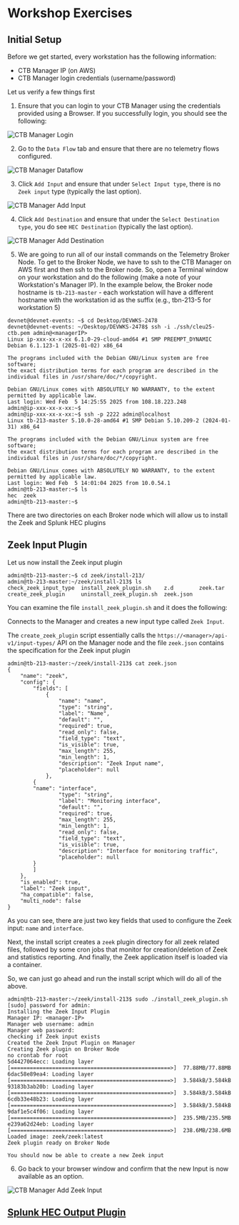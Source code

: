 # Workshop Exercises

## Initial Setup

Before we get started, every workstation has the following information:

* CTB Manager IP (on AWS)
* CTB Manager login credentials (username/password)

Let us verify a few things first

1. Ensure that you can login to your CTB Manager using the credentials provided using a Browser. If you successfully login, you should see the following:

![CTB Manager Login](images/2.1-ctb-manager-login.png)

2. Go to the `Data Flow` tab and ensure that there are no telemetry flows configured. 

![CTB Manager Dataflow](images/2.2-ctb-manager-dataflow.png)

3. Click `Add Input` and ensure that under `Select Input type`, there is no `Zeek input` type (typically the last option).

![CTB Manager Add Input](images/2.3-ctb-manager-no-zeek.png)

4. Click `Add Destination` and ensure that under the `Select Destination type`, you do see `HEC Destination` (typically the last option).

![CTB Manager Add Destination](images/2.4-ctb-manager-hec.png)

5. We are going to run all of our install commands on the Telemetry Broker Node. To get to the Broker Node, we have to ssh to the CTB Manager on AWS first and then ssh to the Broker node. So, open a Terminal window on your workstation and do the following (make a note of your Workstation's Manager IP). In the example below, the Broker node hostname is `tb-213-master` - each workstation will have a different hostname with the workstation id as the suffix (e.g., tbn-213-5 for workstation 5)

```
devnet@devnet-events: ~$ cd Desktop/DEVWKS-2478
devnet@devnet-events: ~/Desktop/DEVWKS-2478$ ssh -i ./ssh/cleu25-ctb.pem admin@<managerIP>
Linux ip-xxx-xx-x-xx 6.1.0-29-cloud-amd64 #1 SMP PREEMPT_DYNAMIC Debian 6.1.123-1 (2025-01-02) x86_64

The programs included with the Debian GNU/Linux system are free software;
the exact distribution terms for each program are described in the
individual files in /usr/share/doc/*/copyright.

Debian GNU/Linux comes with ABSOLUTELY NO WARRANTY, to the extent
permitted by applicable law.
Last login: Wed Feb  5 14:25:55 2025 from 108.18.223.248
admin@ip-xxx-xx-x-xx:~$
admin@ip-xxx-xx-x-xx:~$ ssh -p 2222 admin@localhost
Linux tb-213-master 5.10.0-28-amd64 #1 SMP Debian 5.10.209-2 (2024-01-31) x86_64

The programs included with the Debian GNU/Linux system are free software;
the exact distribution terms for each program are described in the
individual files in /usr/share/doc/*/copyright.

Debian GNU/Linux comes with ABSOLUTELY NO WARRANTY, to the extent
permitted by applicable law.
Last login: Wed Feb  5 14:01:04 2025 from 10.0.54.1
admin@tb-213-master:~$ ls
hec  zeek
admin@tb-213-master:~$ 
```

There are two directories on each Broker node which will allow us to install the Zeek and Splunk HEC plugins

## Zeek Input Plugin

Let us now install the Zeek input plugin
```
admin@tb-213-master:~$ cd zeek/install-213/
admin@tb-213-master:~/zeek/install-213$ ls
check_zeek_input_type  install_zeek_plugin.sh    z.d        zeek.tar
create_zeek_plugin     uninstall_zeek_plugin.sh  zeek.json
```

You can examine the file `install_zeek_plugin.sh` and it does the following:

Connects to the Manager and creates a new input type called `Zeek Input`. 

The `create_zeek_plugin` script essentially calls the `https://<manager>/api-v1/input-types/` API on the Manager node and the file `zeek.json` contains the specification for the Zeek input plugin
```
admin@tb-213-master:~/zeek/install-213$ cat zeek.json 
{
    "name": "zeek",
    "config": {
        "fields": [
            {
                "name": "name",
                "type": "string",
                "label": "Name",
                "default": "",
                "required": true,
                "read_only": false,
                "field_type": "text",
                "is_visible": true,
                "max_length": 255,
                "min_length": 1,
                "description": "Zeek Input name",
                "placeholder": null
            },
	    {
		"name": "interface",
                "type": "string",
                "label": "Monitoring interface",
                "default": "",
                "required": true,
                "max_length": 255,
                "min_length": 1,
                "read_only": false,
                "field_type": "text",
                "is_visible": true,
                "description": "Interface for monitoring traffic",
                "placeholder": null
	    }
        ]
    },
    "is_enabled": true,
    "label": "Zeek input",
    "ha_compatible": false,
    "multi_node": false
}
```
As you can see, there are just two key fields that used to configure the Zeek input: `name` and `interface`.

Next, the install script creates a `zeek` plugin directory for all zeek related files, followed by some cron jobs that monitor for creation/deletion of Zeek and statistics reporting. And finally, the Zeek application itself is loaded via a container.

So, we can just go ahead and run the install script which will do all of the above.
```
admin@tb-213-master:~/zeek/install-213$ sudo ./install_zeek_plugin.sh 
[sudo] password for admin: 
Installing the Zeek Input Plugin
Manager IP: <manager-IP>
Manager web username: admin
Manager web password: 
checking if Zeek input exists
Created the Zeek Input Plugin on Manager
Creating Zeek plugin on Broker Node
no crontab for root
5d4427064ecc: Loading layer [==================================================>]  77.88MB/77.88MB
6dac58e89ea4: Loading layer [==================================================>]  3.584kB/3.584kB
93183b3ab20b: Loading layer [==================================================>]  3.584kB/3.584kB
6cdb33e48b23: Loading layer [==================================================>]  3.584kB/3.584kB
9daf1e5c4f06: Loading layer [==================================================>]  235.5MB/235.5MB
e239a62d24eb: Loading layer [==================================================>]  238.6MB/238.6MB
Loaded image: zeek/zeek:latest
Zeek plugin ready on Broker Node

You should now be able to create a new Zeek input
```

6. Go back to your browser window and confirm that the new Input is now available as an option.

![CTB Manager Add Zeek Input](images/2.6-ctb-manager-new-zeek.png)

## [Splunk HEC Output Plugin](03-Zeek-Splunk-HEC-Output-Plugin.md)